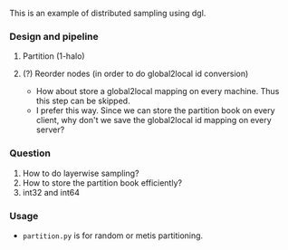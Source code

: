 This is an example of distributed sampling using dgl.

### Design and pipeline

 1. Partition (1-halo)
 2. (?) Reorder nodes (in order to do global2local id conversion)
    
    - How about store a global2local mapping on every machine. Thus this step can be skipped.
    - I prefer this way. Since we can store the partition book on every client, why don't we save the global2local id mapping on every server?

### Question
 
 1. How to do layerwise sampling? 
 1. How to store the partition book efficiently?
 1. int32 and int64

### Usage

 - `partition.py` is for random or metis partitioning. 
